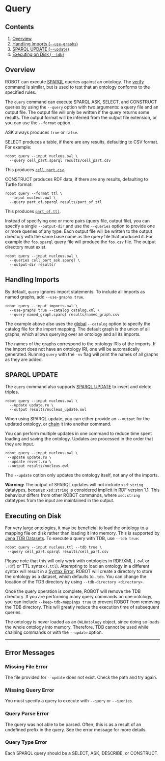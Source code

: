 # Query

## Contents

1. [Overview](#overview)
2. [Handling Imports (`--use-graphs`)](#handling-imports)
3. [SPARQL UPDATE (`--update`)](#sparql-update)
4. [Executing on Disk (`--tdb`)](#executing-on-disk)

## Overview

ROBOT can execute <a href="https://www.w3.org/TR/rdf-sparql-query/" target="_blank">SPARQL</a>
queries against an ontology. The [verify](/verify) command is similar, but is used to test that an ontology conforms to the specified rules.

The `query` command can execute SPARQL ASK, SELECT, and CONSTRUCT queries by using the `--query` option with two arguments: a query file and an output file. The output file will only be written if the query returns some results. The output format will be inferred from the output file extension, or you can use the `--format` option.

ASK always produces `true` or `false`.

SELECT produces a table, if there are any results, defaulting to CSV format. For example:

    robot query --input nucleus.owl \
      --query cell_part.sparql results/cell_part.csv

This produces <a href="/examples/cell_part.csv" target="_blank">`cell_part.csv`</a>.

CONSTRUCT produces RDF data, if there are any results, defaulting to Turtle format:

    robot query --format ttl \
      --input nucleus.owl \
      --query part_of.sparql results/part_of.ttl

This produces <a href="/examples/part_of.ttl" target="_blank">`part_of.ttl`</a>.

Instead of specifying one or more pairs (query file, output file), you can specify a single `--output-dir` and use the `--queries` option to provide one or more queries of any type. Each output file will be written to the output directory with the same base name as the query file that produced it. For example the `foo.sparql` query file will produce the `foo.csv` file. The output directory must exist.

    robot query --input nucleus.owl \
      --queries cell_part_ask.sparql \
      --output-dir results/

## Handling Imports

By default, `query` ignores import statements. To include all imports as named graphs, add `--use-graphs true`. 

    robot query --input imports.owl \
      --use-graphs true --catalog catalog.xml \
      --query named_graph.sparql results/named_graph.csv
      
The example above also uses the [global](/global)  `--catalog` option to specify the catalog file for the import mapping. The default graph is the union of all graphs, which allows querying over an ontology and all its imports.

The names of the graphs correspond to the ontology IRIs of the imports. If the import does not have an ontology IRI, one will be automatically generated. Running `query` with the `-vv` flag will print the names of all graphs as they are added.

## SPARQL UPDATE

The `query` command also supports [SPARQL UPDATE](https://www.w3.org/TR/sparql11-update/) to insert and delete triples.

    robot query --input nucleus.owl \
      --update update.ru \
      --output results/nucleus_update.owl

When using SPARQL update, you can either provide an `--output` for the updated ontology, or [chain](/chaining) it into another command.

You can perform multiple updates in one command to reduce time spent loading and saving the ontology. Updates are processed in the order that they are input.

    robot query --input nucleus.owl \
     --update update.ru \
     --update revert.ru \
     --output results/nucleus.owl

The `--update` option only updates the ontology itself, not any of the imports.

**Warning:** The output of SPARQL updates will not include `xsd:string` datatypes, because `xsd:string` is considered implicit in RDF version 1.1. This behaviour differs from other ROBOT commands, where `xsd:string` datatypes from the input are maintained in the output.

## Executing on Disk

For very large ontologies, it may be beneficial to load the ontology to a mapping file on disk rather than loading it into memory. This is supported by [Jena TDB Datasets](http://jena.apache.org/documentation/tdb/datasets.html). To execute a query with TDB, use `--tdb true`:
 
    robot query --input nucleus.ttl --tdb true \
     --query cell_part.sparql results/cell_part.csv
 
Please note that this will only work with ontologies in RDF/XML (`.owl` or `.rdf`) or TTL syntax (`.ttl`). Attempting to load an ontology in a different syntax will result in a [Syntax Error](#syntax-error). ROBOT will create a directory to store the ontology as a dataset, which defaults to `.tdb`. You can change the location of the TDB directory by using `--tdb-directory <directory>`.

Once the query operation is complete, ROBOT will remove the TDB directory. If you are performing many query commands on one ontology, you can include `--keep-tdb-mappings true` to prevent ROBOT from removing the TDB directory. This will greatly reduce the execution time of subsequent queries.

The ontology is never loaded as an `OWLOntology` object, since doing so loads the whole ontology into memory. Therefore, TDB cannot be used while chaining commands or with the `--update` option.

---

## Error Messages

### Missing File Error

The file provided for `--update` does not exist. Check the path and try again.

### Missing Query Error

You must specify a query to execute with `--query` or `--queries`.

### Query Parse Error

The query was not able to be parsed. Often, this is as a result of an undefined prefix in the query. See the error message for more details.

### Query Type Error

Each SPARQL query should be a SELECT, ASK, DESCRIBE, or CONSTRUCT.
